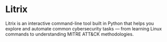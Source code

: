 # Litrix
Litrix is an interactive command-line tool built in Python that helps you explore and automate common cybersecurity tasks — from learning Linux commands to understanding MITRE ATT&amp;CK methodologies.
